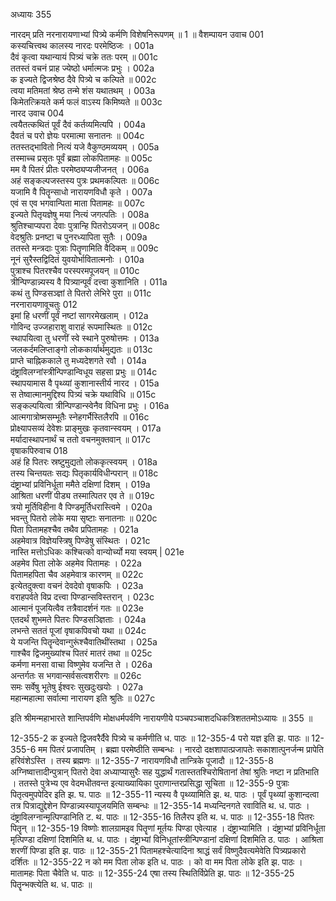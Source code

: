 अध्यायः 355

नारदम् प्रति नरनारायणाभ्यां पित्र्ये कर्मणि विशेषनिरूपणम् ॥ 1 ॥
वैशम्पायन उवाच 	001  
कस्यचित्त्वथ कालस्य नारदः परमेष्ठिजः ।	001a  
दैवं कृत्वा यथान्यायं पित्र्यं चक्रे ततः परम् ॥	001c  
ततस्तं वचनं प्राह ज्येष्ठो धर्मात्मजः प्रभुः ।	002a  
क इज्यते द्विजश्रेष्ठ दैवे पित्र्ये च कल्पिते ॥	002c  
त्वया मतिमतां श्रेष्ठ तन्मे शंस यथातथम् ।	003a  
किमेतत्क्रियते कर्म फलं वाऽस्य किमिष्यते ॥	003c  
नारद उवाच 	004  
त्वयैतत्कथितं पूर्वं दैवं कर्तव्यमित्यपि ।	004a  
दैवतं च परो ज्ञेयः परमात्मा सनातनः ॥	004c  
ततस्तद्भावितो नित्यं यजे वैकुण्ठमव्ययम् ।	005a  
तस्माच्च प्रसृतः पूर्वं ब्रह्मा लोकपितामहः ॥	005c  
मम वै पितरं प्रीतः परमेष्ठ्यप्यजीजनत् ।	006a  
अहं सङ्कल्पजस्तस्य पुत्रः प्रथमकल्पितः ॥	006c  
यजामि वै पितॄन्साधो नारायणविधौ कृते ।	007a  
एवं स एव भगवान्पिता माता पितामहः ॥	007c  
इज्यते पितृयज्ञेषु मया नित्यं जगत्पतिः ।	008a  
श्रुतिश्चाप्यपरा देवाः पुत्रान्हि पितरोऽयजन् ॥	008c  
वेदश्रुतिः प्रनष्टा च पुनरध्यापिता सुतैः ।	009a  
ततस्ते मन्त्रदाः पुत्राः पितॄणामिति वैदिकम् ॥	009c  
नूनं सुरैस्तद्विदितं युवयोर्भावितात्मनोः ।	010a  
पुत्राश्च पितरश्चैव परस्परमपूजयन् ॥	010c  
त्रीन्पिण्डान्न्यस्य वै पित्र्यान्पूर्वं दत्त्वा कुशानिति ।	011a  
कथं तु पिण्डसञ्ज्ञां ते पितरो लेभिरे पुरा ॥	011c  
नरनारायणावूचतुः 	012  
इमां हि धरणीं पूर्वं नष्टां सागरमेखलाम् ।	012a  
गोविन्द उज्जहाराशु वाराहं रूपमास्थितः ॥	012c  
स्थापयित्वा तु धरणीं स्वे स्थाने पुरुषोत्तमः ।	013a  
जलकर्दमलिप्ताङ्गो लोककार्यार्थमुद्यतः ॥	013c  
प्राप्ते चाह्निककाले तु मध्यदेशगते रवौ ।	014a  
दंष्ट्राविलग्नांस्त्रीन्पिण्डान्विधूय सहसा प्रभुः ॥	014c  
स्थापयामास वै पृथ्व्यां कुशानास्तीर्य नारद ।	015a  
स तेष्वात्मानमुद्दिश्य पित्र्यं चक्रे यथाविधि ॥	015c  
सङ्कल्पयित्वा त्रीन्पिण्डान्स्वेनैव विधिना प्रभुः ।	016a  
आत्मगात्रोष्मसम्भूतैः स्नेहगर्भैस्तिलैरपि ॥	016c  
प्रोक्ष्यापसव्यं देवेशः प्राङ्मुखः कृतवान्स्वयम् ।	017a  
मर्यादास्थापनार्थं च ततो वचनमुक्तवान् ॥	017c  
वृषाकपिरुवाच 	018  
अहं हि पितरः स्रष्टुमुद्यतो लोककृत्स्वयम् ।	018a  
तस्य चिन्तयतः सद्यः पितृकार्यविधीन्परान् ॥	018c  
दंष्ट्राभ्यां प्रविनिर्धूता ममैते दक्षिणां दिशम् ।	019a  
आश्रिता धरणीं पीड्य तस्मात्पितर एव ते ॥	019c  
त्रयो मूर्तिविहीना वै पिण्डमूर्तिधरास्त्विमे ।	020a  
भवन्तु पितरो लोके मया सृष्टाः सनातनाः ॥	020c  
पिता पितामहश्चैव तथैव प्रपितामहः ।	021a  
अहमेवात्र विज्ञेयस्त्रिषु पिण्डेषु संस्थितः ।	021c  
नास्ति मत्तोऽधिकः कश्चित्को वान्योर्च्यो मया स्वयम् |	021e  
अहमेव पिता लोके अहमेव पितामहः ।	022a  
पितामहपिता चैव अहमेवात्र कारणम् ॥	022c  
इत्येतदुक्त्वा वचनं देवदेवो वृषाकपिः ।	023a  
वराहपर्वते विप्र दत्त्वा पिण्डान्सविस्तरान् ।	023c  
आत्मानं पूजयित्वैव तत्रैवादर्शनं गतः ॥	023e  
एतदर्थं शुभमते पितरः पिण्डसञ्ज्ञिताः ।	024a  
लभन्ते सततं पूजां वृषाकपिवचो यथा ॥	024c  
ये यजन्ति पितॄन्देवान्गुरूंश्चैवातिथींस्तथा ।	025a  
गाश्चैव द्विजमुख्यांश्च पितरं मातरं तथा ॥	025c  
कर्मणा मनसा वाचा विष्णुमेव यजन्ति ते ।	026a  
अन्तर्गतः स भगवान्सर्वसत्वशरीरगः ॥	026c  
समः सर्वेषु भूतेषु ईश्वरः सुखदुःखयोः ।	027a  
महान्महात्मा सर्वात्मा नारायण इति श्रुतिः ॥ 	027c  

इति श्रीमन्महाभारते शान्तिपर्वणि मोक्षधर्मपर्वणि नारायणीये पञ्चपञ्चाशदधिकत्रिशततमोऽध्यायः ॥ 355 ॥

12-355-2 क इज्यते द्विजवरैर्दैवे पित्र्ये च कर्मणीति ध. पाठः ॥ 12-355-4 परो यज्ञ इति झ. पाठः ॥ 12-355-6 मम पितरं प्रजापतिम् । ब्रह्मा परमेष्ठीति सम्बन्धः । नारदो दक्षशापात्प्रजापतेः सकाशात्पुनर्जन्म प्रापेति हरिवंशेऽस्ति । तस्य ब्रह्मणः ॥ 12-355-7 नारायणविधौ तान्त्रिके पूजादौ ॥ 12-355-8 अग्निष्वात्तादीन्पुत्रान् पितरो देवा अध्याप्यासुरैः सह युद्धार्थं गतास्ततश्चिरोषितानां तेषां श्रुतिः नष्टा न प्रतिभाति । ततस्ते पुत्रेभ्य एव वेदमधीतवन्त इत्याख्यायिका पुराणान्तरप्रसिद्धा सूचिता ॥ 12-355-9 पुत्राः पितृत्वमुपपेदिर इति झ. घ. पाठः ॥ 12-355-11 न्यस्य वै पृथ्व्यामिति झ. थ. पाठः । पूर्वं पृथ्व्यां कुशान्दत्वा तत्र पित्राद्युद्देशेन पिण्डान्न्यस्यापूजयमिति सम्बन्धः ॥ 12-355-14 मध्यन्दिनगते रवाविति थ. ध. पाठः । दंष्ट्राविलग्नान्मृत्पिण्डानिति ट. थ. पाठः ॥ 12-355-16 तिलैरप इति थ. ध. पाठः ॥ 12-355-18 पितरः पितॄन् ॥ 12-355-19 विष्णोः शालग्रामइव पितॄणां मूर्तयः पिण्डा एवेत्याह । दंष्ट्राभ्यामिति । दंष्ट्राभ्यां प्रविनिर्धूता मृत्पिण्डा दक्षिणां दिशमिति थ. ध. पाठः । दंष्ट्राभ्यां विनिधूतांस्त्रीन्पिण्डानां दक्षिणां दिशमिति ठ. पाठः । आश्रिता शरणीं पिण्डा इति झ. पाठः ॥ 12-355-21 पितामहश्चेत्यादिना श्राद्धं सर्वं विष्णुदैवत्यमेवेति पित्र्यप्रकारो दर्शितः ॥ 12-355-22 न को मम पिता लोक इति ध. पाठः । को वा मम पिता लोके इति झ. पाठः । मातामहः पिता चैवेति ध. पाठः ॥ 12-355-24 एषा तस्य स्थितिर्विप्रेति झ. पाठः ॥ 12-355-25 पितॄन्भक्त्येति थ. ध. पाठः ॥
